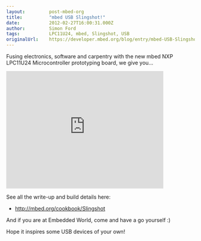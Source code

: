 ```yaml
---
layout:         post-mbed-org
title:          "mbed USB Slingshot!"
date:           2012-02-27T16:00:31.000Z
author:         Simon Ford
tags:           LPC11U24, mbed, Slingshot, USB
originalUrl:    https://developer.mbed.org/blog/entry/mbed-USB-Slingshot/
---
```


<p>
  Fusing electronics, software and carpentry with the new mbed NXP
  LPC11U24 Microcontroller prototyping board, we give you...
</p>
<div class="flex-video">
  <iframe width="420" height="315" src=
  "https://www.youtube.com/embed/a97bWORY4Og" frameborder="0"
  allowfullscreen="allowfullscreen"></iframe>
</div>
<p>
  See all the write-up and build details here:
</p>
<ul>
  <li>
    <a href=
    "http://mbed.org/cookbook/Slingshot">http://mbed.org/cookbook/Slingshot</a>
  </li>
</ul>
<p>
  And if you are at Embedded World, come and have a go yourself :)
</p>
<p>
  Hope it inspires some USB devices of your own!
</p>

